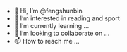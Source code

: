 - 👋 Hi, I’m @fengshunbin
- 👀 I’m interested in reading and sport
- 🌱 I’m currently learning ...
- 💞️ I’m looking to collaborate on ...
- 📫 How to reach me ...

<!---
fengshunbin/fengshunbin is a ✨ special ✨ repository because its `README.md` (this file) appears on your GitHub profile.
You can click the Preview link to take a look at your changes.
--->

